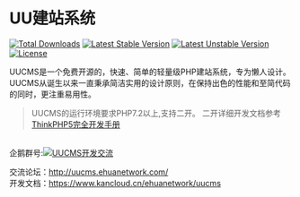 UU建站系统
===============

[![Total Downloads](https://poser.pugx.org/ehua/uucms/downloads)](https://packagist.org/packages/ehua/uucms)
[![Latest Stable Version](https://poser.pugx.org/ehua/uucms/v/stable)](https://packagist.org/packages/ehua/uucms)
[![Latest Unstable Version](https://poser.pugx.org/topthink/think/v/unstable)](https://packagist.org/packages/ehua/uucms)
[![License](https://poser.pugx.org/ehua/uucms/license)](https://packagist.org/packages/ehua/uucms)

UUCMS是一个免费开源的，快速、简单的轻量级PHP建站系统，专为懒人设计。UUCMS从诞生以来一直秉承简洁实用的设计原则，在保持出色的性能和至简代码的同时，更注重易用性。
> UUCMS的运行环境要求PHP7.2以上,支持二开。 二开详细开发文档参考 [ThinkPHP5完全开发手册](http://www.kancloud.cn/manual/thinkphp5)


<br>
企鹅群号:<a target="_blank" href="https://qm.qq.com/cgi-bin/qm/qr?k=xc2tRNb5mcfmUgvPG9U_zavsWggPK7Z-&jump_from=webapi"><img border="0" src="http://pub.idqqimg.com/wpa/images/group.png" alt="UUCMS开发交流" title="UUCMS开发交流"></a>

交流论坛：http://uucms.ehuanetwork.com/
<br>
开发文档：https://www.kancloud.cn/ehuanetwork/uucms
 
 
 
